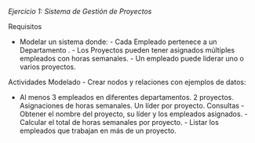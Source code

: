 *Ejercicio 1: Sistema de Gestión de Proyectos*

Requisitos

- Modelar un sistema donde: - Cada Empleado pertenece a un Departamento . - Los Proyectos pueden tener asignados múltiples empleados con horas semanales. - Un empleado puede liderar uno o varios proyectos.

Actividades
Modelado - Crear nodos y relaciones con ejemplos de datos:

- Al menos 3 empleados en diferentes departamentos.
2 proyectos.
Asignaciones de horas semanales.
Un líder por proyecto.
Consultas - Obtener el nombre del proyecto, su líder y los empleados asignados. - Calcular el total de horas semanales por proyecto. - Listar los empleados que trabajan en más de un proyecto.